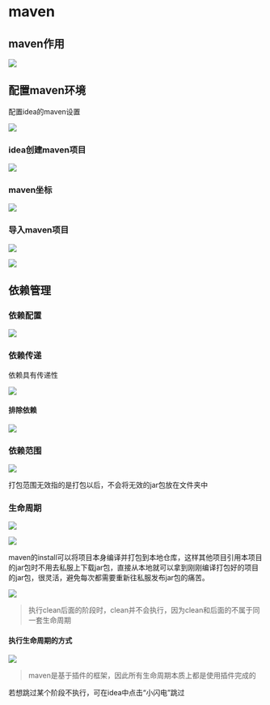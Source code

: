 # maven

## maven作用

![](images/2024-05-02-16-43-23.png)

## 配置maven环境

配置idea的maven设置

![](images/2024-05-05-21-57-37.png)

### idea创建maven项目

![](images/2024-05-05-21-58-20.png)

### maven坐标

![](images/2024-05-05-21-58-49.png)

### 导入maven项目

![](images/2024-05-05-22-05-30.png)

![](images/2024-05-05-22-05-49.png)

## 依赖管理

### 依赖配置

![](images/2024-05-05-22-39-49.png)

### 依赖传递

依赖具有传递性

![](images/2024-05-05-22-43-11.png)

#### 排除依赖

![](images/2024-05-05-22-44-56.png)

### 依赖范围

![](images/2024-05-05-22-50-02.png)

打包范围无效指的是打包以后，不会将无效的jar包放在文件夹中

### 生命周期

![](images/2024-05-05-22-58-25.png)

![](images/2024-05-05-22-58-46.png)


 maven的install可以将项目本身编译并打包到本地仓库，这样其他项目引用本项目的jar包时不用去私服上下载jar包，直接从本地就可以拿到刚刚编译打包好的项目的jar包，很灵活，避免每次都需要重新往私服发布jar包的痛苦。

![](images/2024-05-05-22-59-14.png)

> 执行clean后面的阶段时，clean并不会执行，因为clean和后面的不属于同一套生命周期

#### 执行生命周期的方式

![](images/2024-05-05-22-57-30.png)

>maven是基于插件的框架，因此所有生命周期本质上都是使用插件完成的

若想跳过某个阶段不执行，可在idea中点击“小闪电”跳过